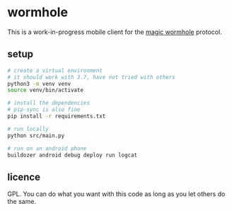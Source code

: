 # wormhole

This is a work-in-progress mobile client for the [magic wormhole][magic-wormhole] protocol.

## setup

```sh
# create a virtual environment
# it should work with 3.7, have not tried with others
python3 -m venv venv
source venv/bin/activate

# install the dependencies
# pip-sync is also fine
pip install -r requirements.txt

# run locally
python src/main.py

# run on an android phone
buildozer android debug deploy run logcat
```

## licence

GPL. You can do what you want with this code as long as you let others do the same.

[magic-wormhole]: https://github.com/warner/magic-wormhole
